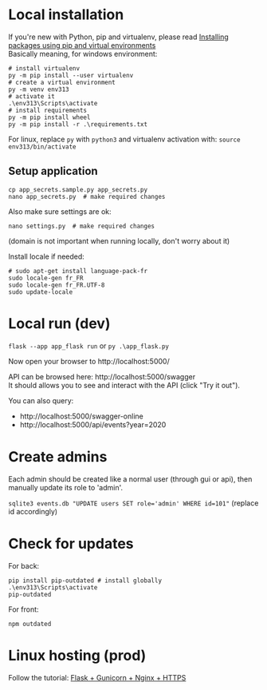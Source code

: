 # Local installation

If you're new with Python, pip and virtualenv, please read [Installing packages using pip and virtual environments](https://packaging.python.org/guides/installing-using-pip-and-virtual-environments/)  
Basically meaning, for windows environment:

```
# install virtualenv
py -m pip install --user virtualenv
# create a virtual environment
py -m venv env313
# activate it
.\env313\Scripts\activate
# install requirements
py -m pip install wheel
py -m pip install -r .\requirements.txt
```

For linux, replace `py` with `python3` and virtualenv activation with: `source env313/bin/activate`

## Setup application
```
cp app_secrets.sample.py app_secrets.py
nano app_secrets.py  # make required changes
```
Also make sure settings are ok:
```
nano settings.py  # make required changes
```
(domain is not important when running locally, don't worry about it)

Install locale if needed:
```
# sudo apt-get install language-pack-fr
sudo locale-gen fr_FR
sudo locale-gen fr_FR.UTF-8
sudo update-locale
```

# Local run (dev)

`flask --app app_flask run` or `py .\app_flask.py`

Now open your browser to http://localhost:5000/  

API can be browsed here: http://localhost:5000/swagger  
It should allows you to see and interact with the API (click "Try it out").

You can also query:
* http://localhost:5000/swagger-online
* http://localhost:5000/api/events?year=2020

# Create admins

Each admin should be created like a normal user (through gui or api), then manually update its role to 'admin'.

`sqlite3 events.db "UPDATE users SET role='admin' WHERE id=101"` (replace id accordingly)

# Check for updates

For back:
```
pip install pip-outdated # install globally
.\env313\Scripts\activate
pip-outdated
```

For front:
```
npm outdated
```

# Linux hosting (prod)

Follow the tutorial: [Flask + Gunicorn + Nginx + HTTPS](VPS.md)

